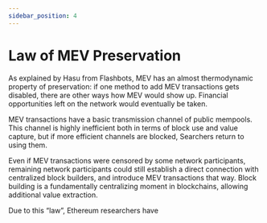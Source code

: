 ```yaml
---
sidebar_position: 4
---
```


# Law of MEV Preservation

As explained by Hasu from Flashbots, MEV has an almost thermodynamic property of preservation: if one method to add MEV transactions gets disabled, there are other ways how MEV would show up. Financial opportunities left on the network would eventually be taken.

MEV transactions have a basic transmission channel of public mempools. This channel is highly inefficient both in terms of block use and value capture, but if more efficient channels are blocked, Searchers return to using them.

Even if MEV transactions were censored by some network participants, remaining network participants could still establish a direct connection with centralized block builders, and introduce MEV transactions that way. Block building is a fundamentally centralizing moment in blockchains, allowing additional value extraction.

Due to this “law”, Ethereum researchers have 